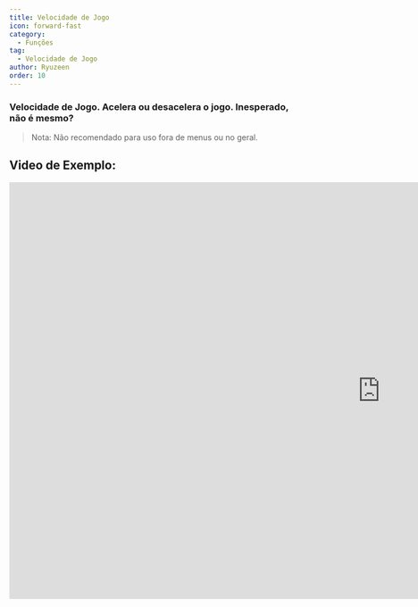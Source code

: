 ```yaml
---
title: Velocidade de Jogo
icon: forward-fast
category:
  - Funções
tag:
  - Velocidade de Jogo
author: Ryuzeen
order: 10
---
```


### Velocidade de Jogo. Acelera ou desacelera o jogo. Inesperado, não é mesmo?

> Nota: Não recomendado para uso fora de menus ou no geral.

## Video de Exemplo:

<div class="iframe-container"><iframe width="1328" height="747" src="https://www.youtube.com/embed/MzXhudYkaDg?list=PL5eI1Tb64p56g27qfYk7VuFTz4FK6YrKa" title="Korepi - Game Speed" frameborder="0" allow="accelerometer; autoplay; clipboard-write; encrypted-media; gyroscope; picture-in-picture; web-share" referrerpolicy="strict-origin-when-cross-origin" allowfullscreen></iframe></div>
